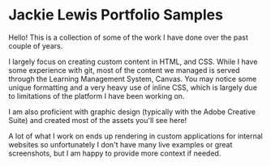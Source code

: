 # Jackie Lewis Portfolio Samples

Hello! This is a collection of some of the work I have done over the past couple of years.

I largely focus on creating custom content in HTML, and CSS. While I have some experience with git, most of the content we managed is served through the Learning Management System, Canvas. You may notice some unique formatting and a very heavy use of inline CSS, which is largely due to limitations of the platform I have been working on.

I am also proficient with graphic design (typically with the Adobe Creative Suite) and created most of the assets you'll see here!

A lot of what I work on ends up rendering in custom applications for internal websites so unfortunately I don't have many live examples or great screenshots, but I am happy to provide more context if needed.


